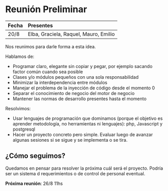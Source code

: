 # Reunión Preliminar #

| Fecha | Presentes |
|:------|:----------|
| 20/8 | Elba, Graciela, Raquel, Mauro, Emilio |

Nos reunimos para darle forma a esta idea.

Hablamos de:
  * Programar claro, elegante sin copiar y pegar, por ejemplo sacando factor común cuando sea posible
  * Clases y/o módulos pequeños con una sola responsabilidad
  * Minimizar la interdependencia entre módulos
  * Manejar el problema de la inyección de código desde el momento 0
  * Separar el conocimiento de negocio del motor de negocio
  * Mantener las normas de desarrollo presentes hasta el momento

Resolvimos:
  * Usar lenguajes de programación que dominamos (porque el objetivo es aprender metodología, no herramientas ni lenguajes): php, Javascript y  postgresql
  * Hacer un proyecto concreto pero simple. Evaluar luego de avanzar algunas sesiones si se sigue y se implementa o se tira.

## ¿Cómo seguimos? ##

Quedamos en pensar para resolver la próxima cuál será el proyecto. Podría ser un sistema d requerimientos o de control de personal eventual.

**Próxima reunión**: 26/8 11hs